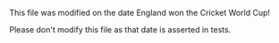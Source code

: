 ---
---

This file was modified on the date England won the Cricket World Cup!

Please don't modify this file as that date is asserted in tests.
